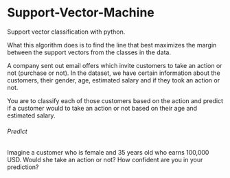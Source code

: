 # Support-Vector-Machine
Support vector classification with python.

What this algorithm does is to find the line that best maximizes the margin between the support vectors from the classes in the data.

A company sent out email offers which invite customers to take an action or not (purchase or not). In the dataset, we have certain information about the customers, their gender, age, estimated salary and if they took an action or not.

You are to classify each of those customers based on the action and predict if a customer would to take an action or not based on their age and estimated salary.

###### Predict
Imagine a customer who is female and 35 years old who earns 100,000 USD. Would she take an action or not? How confident are you in your prediction?
